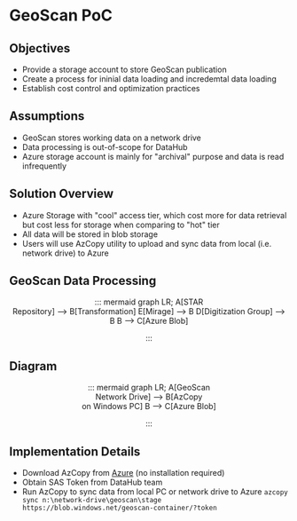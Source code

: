 # GeoScan PoC

## Objectives

- Provide a storage account to store GeoScan publication
- Create a process for ininial data loading and incredemtal data loading
- Establish cost control and optimization practices

## Assumptions
- GeoScan stores working data on a network drive
- Data processing is out-of-scope for DataHub
- Azure storage account is mainly for "archival" purpose and data is read infrequently

## Solution Overview

- Azure Storage with "cool" access tier, which cost more for data retrieval but cost less for storage when comparing to "hot" tier
- All data will be stored in blob storage
- Users will use AzCopy utility to upload and sync data from local (i.e. network drive) to Azure

## GeoScan Data Processing

<center>

::: mermaid
 graph LR;
 A[STAR<br>Repository] --> B[Transformation]
 E[Mirage] --> B
 D[Digitization Group] --> B
 B --> C[Azure Blob]

:::

</center>


## Diagram

<center>

::: mermaid
 graph LR;
 A[GeoScan<br>Network Drive] --> B[AzCopy<br>on Windows PC]
 B --> C[Azure Blob]

:::

</center>

## Implementation Details
- Download AzCopy from [Azure](https://aka.ms/downloadazcopy-v10-windows) (no installation required)
- Obtain SAS Token from DataHub team 
- Run AzCopy to sync data from local PC or network drive to Azure ```azcopy sync n:\network-drive\geoscan\stage https://blob.windows.net/geoscan-container/?token```

